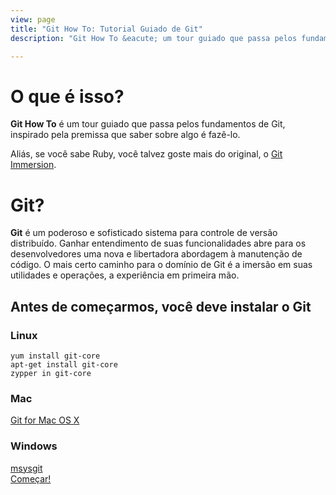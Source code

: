 ```yaml
---
view: page
title: "Git How To: Tutorial Guiado de Git"
description: "Git How To &eacute; um tour guiado que passa pelos fundamentos de Git, inspirado pela premissa que saber sobre algo &eacute; faz&ecirc;-lo. O mais certo caminho para o dom&iacute;nio de Git &eacute; a imers&atilde;o em suas utilidades e opera&ccedil;&otilde;es, a experi&ecirc;ncia em primeira m&atilde;o."

---
```


<div class="row">
<div class="col-sm-6">
<h1 class="title-big">O que &eacute; isso?</h1>

<p><b class="inline">Git How To</b> &eacute; um tour guiado que passa pelos fundamentos de Git, inspirado pela premissa que saber sobre algo &eacute; faz&ecirc;-lo.</p>
<p>Ali&aacute;s, se voc&ecirc; sabe Ruby, voc&ecirc; talvez goste mais do original, o <a href="http://gitimmersion.com/">Git Immersion</a>.</p>
</div>
<div class="col-sm-6">
<h1 class="title-big">Git?</h1>

<p class=""><b class="inline">Git</b> &eacute; um poderoso e sofisticado sistema para controle de vers&atilde;o distribu&iacute;do. Ganhar entendimento de suas funcionalidades abre para os desenvolvedores uma nova e libertadora abordagem &agrave; manuten&ccedil;&atilde;o de c&oacute;digo. O mais certo caminho para o dom&iacute;nio de Git &eacute; a imers&atilde;o em suas utilidades e opera&ccedil;&otilde;es, a experi&ecirc;ncia em primeira m&atilde;o.</p>
</div>
</div>



## Antes de come&ccedil;armos, voc&ecirc; deve instalar o Git

<div class="row">
<div class="col-sm-4">
<h3><i class="fa fa-linux"></i> Linux</h3>
<code>yum install git-core</code><br/>
<code>apt-get install git-core</code><br/>
<code>zypper in git-core</code>
</div>


<div class="col-sm-4">
<h3><i class="fa fa-apple"></i> Mac</h3>
<a href="http://git-scm.com/download/mac">Git for Mac OS X</a>
</div>

<div class="col-sm-4">
<h3><i class="fa fa-windows"></i> Windows</h3>
<a href="http://msysgit.github.io/">msysgit</a>
</div>

</div>

<div class="row go-block">
  <div class="col-sm-12">
    <a class="btn btn-hg btn-primary go" href="/pt-BR/setup"><i class="fa fa-flag"></i> Come&ccedil;ar!</a>
  </div>
</div>
